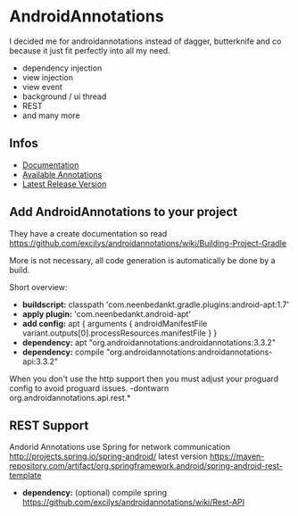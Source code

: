 # AndroidAnnotations

I decided me for androidannotations instead of dagger, butterknife and co because it just fit perfectly into all my need.

* dependency injection
* view injection
* view event
* background / ui thread
* REST
* and many more

## Infos

* [Documentation](https://github.com/excilys/androidannotations/wiki)
* [Available Annotations](https://github.com/excilys/androidannotations/wiki/AvailableAnnotations)
* [Latest Release Version](https://github.com/excilys/androidannotations/releases)

## Add AndroidAnnotations to your project

They have a create documentation so read <https://github.com/excilys/androidannotations/wiki/Building-Project-Gradle>

More is not necessary, all code generation is automatically be done by a build.

Short overview:

* **buildscript:** classpath 'com.neenbedankt.gradle.plugins:android-apt:1.7'
* **apply plugin:** 'com.neenbedankt.android-apt'
* **add config:**
    apt {
        arguments {
            androidManifestFile variant.outputs[0].processResources.manifestFile
        }
    }
* **dependency:** apt "org.androidannotations:androidannotations:3.3.2"
* **dependency:** compile "org.androidannotations:androidannotations-api:3.3.2"

When you don't use the http support then you must adjust your proguard config to avoid proguard issues.
-dontwarn org.androidannotations.api.rest.*

## REST Support

Andorid Annotations use Spring for network communication <http://projects.spring.io/spring-android/>
latest version <https://maven-repository.com/artifact/org.springframework.android/spring-android-rest-template>

* **dependency:** (optional) compile spring
https://github.com/excilys/androidannotations/wiki/Rest-API